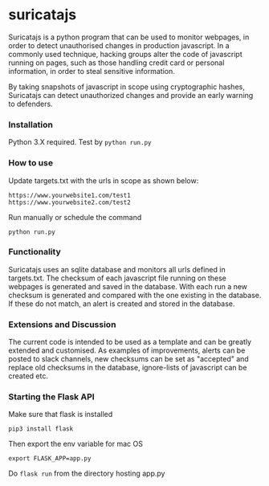 # suricatajs

Suricatajs is a python program that can be used to monitor webpages, in order to detect unauthorised changes in production javascript. In a commonly used technique, hacking groups alter the code of javascript running on pages, such as those handling credit card or personal information, in order to steal sensitive information. 

By taking snapshots of javascript in scope using cryptographic hashes, Suricatajs can detect unauthorized changes and provide an early warning to defenders.

### Installation

Python 3.X required.
Test by ```python run.py```

### How to use

Update targets.txt with the urls in scope as shown below:

```
https://www.yourwebsite1.com/test1
https://www.yourwebsite2.com/test2
````
Run manually or schedule the command
```
python run.py
````

### Functionality

Suricatajs uses an sqlite database and monitors all urls defined in targets.txt. The checksum of each javascript file running on these webpages is generated and saved in the database. With each run a new checksum is generated and compared with the one existing in the database. If these do not match, an alert is created and stored in the database. 

### Extensions and Discussion

The current code is intended to be used as a template and can be greatly extended and customised. As examples of improvements, alerts can be posted to slack channels, new checksums can be set as "accepted" and replace old checksums in the database, ignore-lists of javascript can be created etc.

### Starting the Flask API

Make sure that flask is installed
```
pip3 install flask
```

Then export the env variable for mac OS

```
export FLASK_APP=app.py
```

Do ``` flask run ``` from the directory hosting app.py